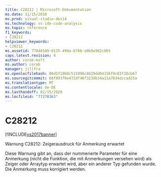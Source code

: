 ```yaml
---
title: C28212 | Microsoft-Dokumentation
ms.date: 11/15/2016
ms.prod: visual-studio-dev14
ms.technology: vs-ide-code-analysis
ms.topic: reference
f1_keywords:
- C28212
helpviewer_keywords:
- C28212
ms.assetid: 77046589-0135-490a-b760-a0b9a962c665
caps.latest.revision: 4
author: corob-msft
ms.author: corob
manager: jillfra
ms.openlocfilehash: 00d5f19b0c515898c8b29dd04156f9c03f38cb67
ms.sourcegitcommit: 68f893f6e472df46f323db34a13a7034dccad25a
ms.translationtype: MT
ms.contentlocale: de-DE
ms.lasthandoff: 02/15/2020
ms.locfileid: "77278363"
---
```

# <a name="c28212"></a>C28212
[!INCLUDE[vs2017banner](../includes/vs2017banner.md)]

Warnung C28212: Zeigerausdruck für Anmerkung erwartet  
  
 Diese Warnung gibt an, dass der nummerierte Parameter für eine Anmerkung (nicht die Funktion, die mit Anmerkungen versehen wird) als Zeiger oder Arraytyp erwartet wird, aber ein anderer Typ gefunden wurde. Die Anmerkung muss korrigiert werden.
